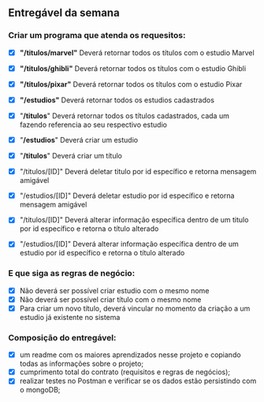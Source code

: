 ## Entregável da semana 

### Criar um programa que atenda os requesitos:

- [x]  **"/titulos/marvel"** Deverá retornar todos os títulos com o estudio Marvel
- [x]  **"/titulos/ghibli"** Deverá retornar todos os títulos com o estudio Ghibli
- [x]  **"/titulos/pixar"** Deverá retornar todos os títulos com o estudio Pixar

- [x]  **"/estudios"** Deverá retornar todos os estudios cadastrados
- [x]  "**/titulos**" Deverá retornar todos os títulos cadastrados, cada um fazendo referencia ao seu respectivo estudio

- [x]  "**/estudios**" Deverá criar um estudio 
- [x]  "**/titulos**"  Deverá criar um título 

- [x]  "/titulos/[ID]" Deverá deletar titulo por id específico e retorna mensagem amigável
- [x]  "/estudios/[ID]" Deverá deletar estudio por id específico e retorna mensagem amigável

- [x]  "/titulos/[ID]" Deverá alterar informação específica dentro de um titulo por id específico e retorna o título alterado
- [x]  "/estudios/[ID]" Deverá alterar informação específica dentro de um estudio por id específico e retorna o título alterado

### E que siga as regras de negócio:

- [x]  Não deverá ser possível criar estudio com o mesmo nome
- [x]  Não deverá ser possível criar título com o mesmo nome
- [x]  Para criar um novo título, deverá vincular no momento da criação a um estudio já existente no sistema

### Composição do entregável:

 - [x] um readme com os maiores aprendizados nesse projeto e copiando todas as informações sobre o projeto;
 - [x] cumprimento total do contrato (requisitos e regras de negócios);
 - [x] realizar testes no Postman e verificar se os dados estão persistindo com o mongoDB;
